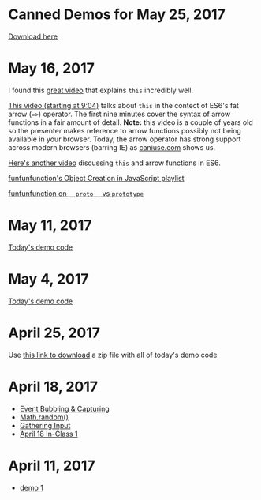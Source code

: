 # Canned Demos for May 25, 2017

[Download here](https://drive.google.com/file/d/0B1ODsqqIQg7sRUVXVWVyUHNlRkU/view?usp=sharing)

# May 16, 2017
I found this [great video](https://youtu.be/zE9iro4r918) that explains `this` incredibly well.

[This video (starting at 9:04)](https://youtu.be/J85lRtO_yjY?t=9m4s) talks about `this` in the contect of ES6's fat arrow (`=>`) operator. The first nine minutes cover the syntax of arrow functions in a fair amount of detail. **Note:** this video is a couple of years old so the presenter makes reference to arrow functions possibly not being available in your browser. Today, the arrow operator has strong support across modern browsers (barring IE) as [caniuse.com](http://www.caniuse.com/#feat=arrow-functions) shows us. 

[Here's another video](https://youtu.be/oTRujqZYhrU) discussing `this` and arrow functions in ES6.

[funfunfunction's Object Creation in JavaScript playlist](https://www.youtube.com/playlist?list=PL0zVEGEvSaeHBZFy6Q8731rcwk0Gtuxub)

[funfunfunction on `__proto__` vs `prototype`](https://www.youtube.com/watch?v=DqGwxR_0d1M&list=PL0zVEGEvSaeHBZFy6Q8731rcwk0Gtuxub&index=5)

# May 11, 2017

[Today's demo code](https://drive.google.com/file/d/0B1ODsqqIQg7sVFpGczNVVHJaMzQ/view?usp=sharing)

# May 4, 2017

[Today's demo code](https://drive.google.com/file/d/0B1ODsqqIQg7sb2ZWNWthOC1Oekk/view?usp=sharing)

# April 25, 2017

Use [this link to download](https://drive.google.com/file/d/0B1ODsqqIQg7sMFQ0d3FVQVN2RFk/view?usp=sharing) a zip file with all of today's demo code

# April 18, 2017

* [Event Bubbling &amp; Capturing](https://codepen.io/joeparis/pen/WjQmxQ)
* [Math.random()](https://codepen.io/joeparis/pen/JNYzme)
* [Gathering Input](https://codepen.io/joeparis/pen/rmOREK)
* [April 18 In-Class 1](https://codepen.io/joeparis/pen/oWjVKR?editors=1010#0)


# April 11, 2017

* [demo 1](http://codepen.io/joeparis/pen/MmgzxN)
